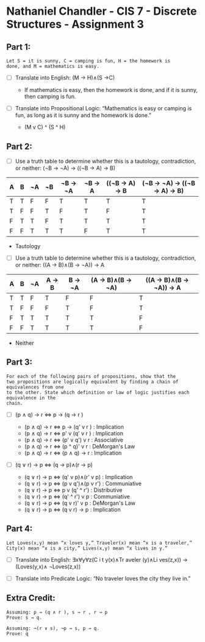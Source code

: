 
# Nathaniel Chandler  -  CIS 7 - Discrete Structures - Assignment 3
## Part 1:
```
Let S = it is sunny, C = camping is fun, H = the homework is
done, and M = mathematics is easy.
```  
 - [ ] Translate into English: (M → H)∧(S →C)
   - If mathematics is easy, then the homework is done, and if it is sunny, then camping is fun.
 
 - [ ] Translate into Propositional Logic: “Mathematics is easy or camping is fun, as long as it is sunny and the homework is done.”
   - (M v C) ^ (S ^ H)
 
 
## Part 2: 
 - [ ] Use a truth table to determine whether this is a tautology, contradiction, or neither:  (¬B → ¬A) → ((¬B → A) → B)
 
| A | B | ¬A | ¬B | ¬B -> ¬A | ¬B -> A | ((¬B -> A) -> B | (¬B → ¬A) → ((¬B → A) → B)
|---|---|--- |--- | -------- | ------- | --------------- | --------------------------
| T | T | F  | F  | T        | T       | T               | T
| T | F | F  | T  | F        | T       | F               | T
| F | T | T  | F  | T        | T       | T               | T
| F | F | T  | T  | T        | F       | T               | T

   - Tautology
 
 - [ ] Use a truth table to determine whether this is a tautology, contradiction, or neither:  ((A → B)∧(B → ¬A)) → A
 
| A | B | ¬A | A → B    | B -> ¬A | (A → B)∧(B → ¬A) | ((A → B)∧(B → ¬A)) → A
|---|---|--- | -------- | ------- | ---------------- | --------------------------
| T | T | F  | T        | F       | F                | T
| T | F | F  | F        | T       | F                | T
| F | T | T  | T        | T       | T                | F
| F | F | T  | T        | T       | T                | F
 
   - Neither
 
  
## Part 3:
```
For each of the following pairs of propositions, show that the
two propositions are logically equivalent by finding a chain of equivalences from one
to the other. State which definition or law of logic justifies each equivalence in the
chain.
```
 - [ ] (p ∧ q) → r <=> p → (q → r )
   - (p ∧ q) → r <=> p → (q' v r )               :    Implication
   - (p ∧ q) → r <=> p' v (q' v r )              :    Implication
   - (p ∧ q) → r <=> (p' v q') v r               :    Associative
   - (p ∧ q) → r <=> (p ^ q)' v r                :    DeMorgan's Law
   - (p ∧ q) → r <=> (p ∧ q) → r                 :    Implication
 
 - [ ] (q ∨ r) → p <=> (q → p)∧(r → p)
   - (q ∨ r) → p <=> (q' v p)∧(r' v p)             :    Implication
   - (q ∨ r) → p <=> (p v q')∧(p v r')             :    Communiative
   - (q ∨ r) → p <=> p v (q' ^ r')                 :    Distributive
   - (q ∨ r) → p <=> (q' ^ r') v p                 :    Communiative
   - (q ∨ r) → p <=> (q v r)' v p                  :    DeMorgan's Law
   - (q ∨ r) → p <=> (q v r) → p                   :    Implication
 
## Part 4:
```
Let Loves(x,y) mean “x loves y,” Traveler(x) mean “x is a traveler,”
City(x) mean “x is a city,” Lives(x,y) mean “x lives in y.”
```
 - [ ] Translate into English: ∃x∀y∀z(C i t y(x)∧Tr aveler (y)∧Li ves(z,x)) → (Loves(y,x)∧ ¬Loves(z,x))
 
 
 - [ ] Translate into Predicate Logic: “No traveler loves the city they live in.”
 
 
  
## Extra Credit:
```
Assuming: p → (q ∧ r ), s → r , r → p
Prove: s → q.
```


```
Assuming: ¬(r ∨ s), ¬p → s, p → q. 
Prove: q
```
  
